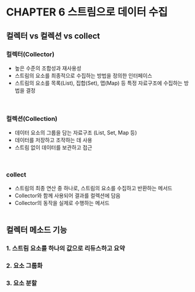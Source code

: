 # CHAPTER 6 스트림으로 데이터 수집

## 컬렉터 vs 컬렉션 vs collect
### 컬렉터(Collector)
- 높은 수준의 조합성과 재사용성
- 스트림의 요소를 최종적으로 수집하는 방법을 정의한 인터페이스
- 스트림의 요소를 목록(List), 집합(Set), 맵(Map) 등 특정 자료구조에 수집하는 방법을 결정
<br>

### 컬렉션(Collection)
- 데이터 요소의 그룹을 담는 자료구조 (List, Set, Map 등)
- 데이터를 저장하고 조작하는 데 사용
- 스트림 없이 데이터를 보관하고 접근
<br>

### collect
- 스트림의 최종 연산 중 하나로, 스트림의 요소를 수집하고 반환하는 메서드
- Collector와 함께 사용되어 결과를 컬렉션에 담음
- Collector의 동작을 실제로 수행하는 메서드
<br><br>

## 컬렉터 메소드 기능
### 1. 스트림 요소를 하나의 값으로 리듀스하고 요약
### 2. 요소 그룹화
### 3. 요소 분할

